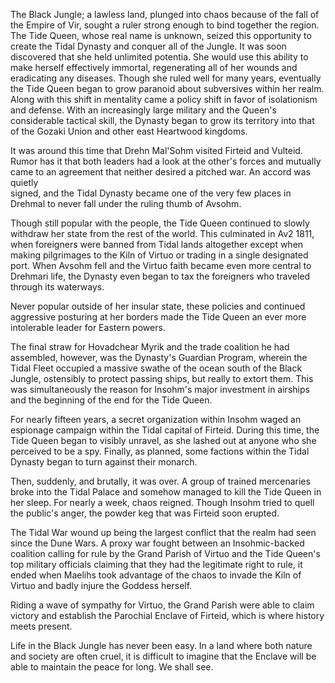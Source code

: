 The Black Jungle; a lawless land, plunged into chaos because of the fall of the Empire of Vir, sought a ruler strong enough to bind together the region. The Tide Queen, whose real name is unknown, seized this opportunity to create the Tidal Dynasty and conquer all of the Jungle. It was soon discovered that she held unlimited potentia. She would use this ability to make herself effectively immortal,  regenerating all of her wounds and eradicating any diseases. Though she ruled well for many years, eventually the Tide Queen began to grow paranoid about  subversives within her realm. Along with this shift in mentality came a policy shift in favor of isolationism and defense. With an increasingly large military and the Queen's considerable tactical skill, the Dynasty began to grow its territory into that of the Gozaki Union and other east Heartwood kingdoms.

It was around this time that Drehn Mal'Sohm visited Firteid and Vulteid. Rumor has it that both leaders had a look at the other's forces and mutually came to an agreement that neither desired a pitched war. An accord was quietly  
signed, and the Tidal Dynasty became one of the very few places in Drehmal to never fall under the ruling thumb of Avsohm. 

Though still popular with the people, the Tide Queen continued to slowly withdraw her state from the rest of the world. This culminated in Av2 1811, when foreigners were banned from Tidal lands altogether except when making pilgrimages to the Kiln of Virtuo or trading in a single designated port. When Avsohm fell and the Virtuo faith became even more central to Drehmari life, the Dynasty even began to tax the foreigners who traveled through its waterways.

Never popular outside of her insular state, these policies and continued aggressive posturing at her borders made the Tide Queen an ever more intolerable leader for Eastern powers. 

The final straw for Hovadchear Myrik and the trade coalition he had assembled, however, was the Dynasty's Guardian Program, wherein the Tidal Fleet occupied a massive swathe of the ocean south of the Black Jungle, ostensibly to protect passing ships, but really to extort them. 
This was simultaneously the reason for Insohm's major investment in airships and the beginning of the end for the Tide Queen. 

For nearly fifteen years, a secret organization within Insohm waged an espionage campaign within the Tidal capital of Firteid. During this time, the Tide Queen began to visibly unravel, as she lashed out at anyone who she perceived to be a spy. Finally, as planned, some factions within the Tidal Dynasty began to turn against their monarch.

Then, suddenly, and brutally, it was over. A group of trained mercenaries broke into the Tidal Palace  and somehow managed to kill the Tide Queen in her sleep. For nearly a week, chaos reigned. Though Insohm tried to quell the public's anger, the powder keg that was Firteid soon erupted. 

The Tidal War wound up being the largest conflict that the realm had seen since the Dune Wars. A proxy war fought between an Insohmic-backed coalition calling for rule by the Grand Parish of Virtuo and the Tide Queen's top military officials claiming that they had the legitimate right to rule, it ended when Maelihs took advantage of the chaos to invade the Kiln of Virtuo and badly injure the Goddess herself. 

Riding a wave of sympathy for Virtuo, the Grand Parish were able to claim victory and establish the Parochial Enclave of Firteid, which is where history meets present. 

Life in the Black Jungle has never been easy. In a land where both nature and society are often cruel, it is difficult to imagine that the Enclave will be able to maintain the peace for long. We shall see. 